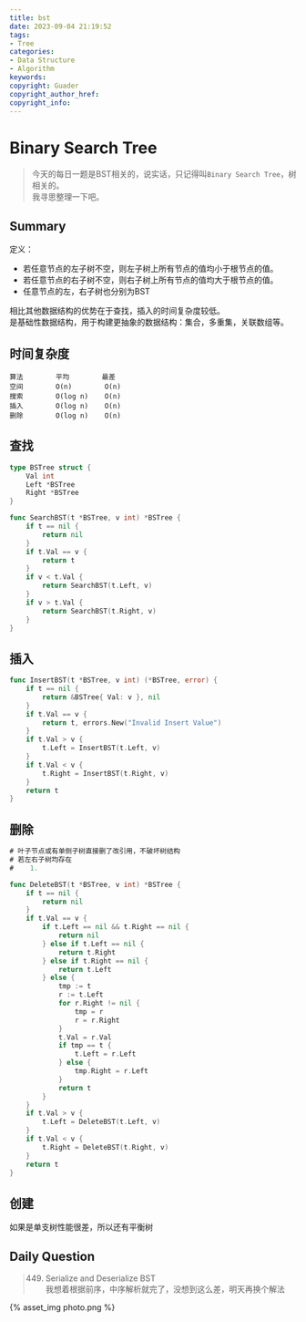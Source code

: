 ```yaml
---
title: bst
date: 2023-09-04 21:19:52
tags:
- Tree
categories:
- Data Structure
- Algorithm
keywords:
copyright: Guader
copyright_author_href:
copyright_info:
---
```


# Binary Search Tree

> 今天的每日一题是BST相关的，说实话，只记得叫`Binary Search Tree`，树相关的。  
> 我寻思整理一下吧。


## Summary

定义：

- 若任意节点的左子树不空，则左子树上所有节点的值均小于根节点的值。
- 若任意节点的右子树不空，则右子树上所有节点的值均大于根节点的值。
- 任意节点的左，右子树也分别为BST


相比其他数据结构的优势在于查找，插入的时间复杂度较低。  
是基础性数据结构，用于构建更抽象的数据结构：集合，多重集，关联数组等。



## 时间复杂度

```
算法        平均        最差
空间        O(n)        O(n)
搜索        O(log n)    O(n)
插入        O(log n)    O(n)
删除        O(log n)    O(n)
```


## 查找

```go
type BSTree struct {
    Val int
    Left *BSTree
    Right *BSTree
}

func SearchBST(t *BSTree, v int) *BSTree {
    if t == nil {
        return nil
    }
    if t.Val == v {
        return t
    }
    if v < t.Val {
        return SearchBST(t.Left, v)
    }
    if v > t.Val {
        return SearchBST(t.Right, v)
    }
}
```


## 插入

```go
func InsertBST(t *BSTree, v int) (*BSTree, error) {
    if t == nil {
        return &BSTree{ Val: v }, nil
    }
    if t.Val == v {
        return t, errors.New("Invalid Insert Value")
    }
    if t.Val > v {
        t.Left = InsertBST(t.Left, v)
    }
    if t.Val < v {
        t.Right = InsertBST(t.Right, v)
    }
    return t
}
```


## 删除

```go
# 叶子节点或有单侧子树直接删了改引用，不破坏树结构
# 若左右子树均存在
#    1. 

func DeleteBST(t *BSTree, v int) *BSTree {
    if t == nil {
        return nil
    }
    if t.Val == v {
        if t.Left == nil && t.Right == nil {
            return nil
        } else if t.Left == nil {
            return t.Right
        } else if t.Right == nil {
            return t.Left
        } else {
            tmp := t
            r := t.Left
            for r.Right != nil {
                tmp = r
                r = r.Right
            }
            t.Val = r.Val
            if tmp == t {
                t.Left = r.Left
            } else {
                tmp.Right = r.Left
            }
            return t
        }
    }
    if t.Val > v {
        t.Left = DeleteBST(t.Left, v)
    }
    if t.Val < v {
        t.Right = DeleteBST(t.Right, v)
    }
    return t
}
```


## 创建

如果是单支树性能很差，所以还有平衡树


## Daily Question

> 449. Serialize and Deserialize BST  
> 我想着根据前序，中序解析就完了，没想到这么差，明天再换个解法

{% asset_img photo.png %}
